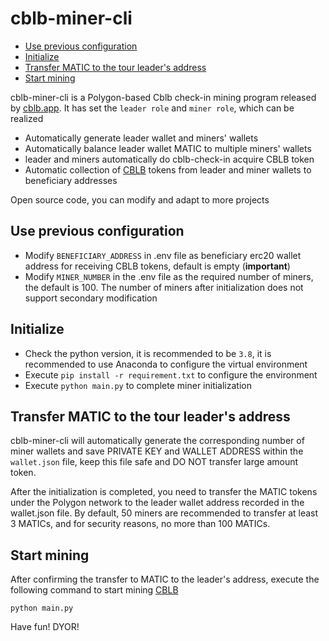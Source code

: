 # cblb-miner-cli

<!-- MarkdownTOC -->

- [Use previous configuration](#use-previous-configuration)
- [Initialize](#initialize)
- [Transfer MATIC to the tour leader's address](#transfer-matic-to-the-tour-leaders-address)
- [Start mining](#start-mining)

<!-- /MarkdownTOC -->

cblb-miner-cli is a Polygon-based Cblb check-in mining program released by [cblb.app](https://cblb.app). It has set the `leader role` and `miner role`, which can be realized

- Automatically generate leader wallet and miners' wallets
- Automatically balance leader wallet MATIC to multiple miners' wallets
- leader and miners automatically do cblb-check-in acquire CBLB token
- Automatic collection of [CBLB](https://polygonscan.com/token/0x7a45922F95C845Ff9bE01112AfCF207968a9cA0B) tokens from leader and miner wallets to beneficiary addresses

Open source code, you can modify and adapt to more projects

<a id="use-previous-configuration"></a>

## Use previous configuration

- Modify `BENEFICIARY_ADDRESS` in .env file as beneficiary erc20 wallet address for receiving CBLB tokens, default is empty (**important**)
- Modify `MINER_NUMBER` in the .env file as the required number of miners, the default is 100. The number of miners after initialization does not support secondary modification

<a id="initialize"></a>

## Initialize

- Check the python version, it is recommended to be `3.8`, it is recommended to use Anaconda to configure the virtual environment
- Execute `pip install -r requirement.txt` to configure the environment
- Execute `python main.py` to complete miner initialization

<a id="transfer-matic-to-the-tour-leaders-address"></a>

## Transfer MATIC to the tour leader's address

cblb-miner-cli will automatically generate the corresponding number of miner wallets and save PRIVATE KEY and WALLET ADDRESS within the `wallet.json` file, keep this file safe and DO NOT transfer large amount token.

After the initialization is completed, you need to transfer the MATIC tokens under the Polygon network to the leader wallet address recorded in the wallet.json file. By default, 50 miners are recommended to transfer at least 3 MATICs, and for security reasons, no more than 100 MATICs.

<a id="start-mining"></a>

## Start mining

After confirming the transfer to MATIC to the leader's address, execute the following command to start mining [CBLB](https://polygonscan.com/token/0x7a45922F95C845Ff9bE01112AfCF207968a9cA0B)

```
python main.py
```

Have fun! DYOR!
